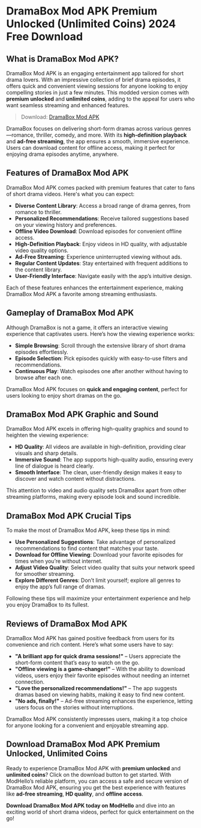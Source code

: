 # DramaBox Mod APK Premium Unlocked (Unlimited Coins) 2024 Free Download

## What is DramaBox Mod APK?

DramaBox Mod APK is an engaging entertainment app tailored for short drama lovers. With an impressive collection of brief drama episodes, it offers quick and convenient viewing sessions for anyone looking to enjoy compelling stories in just a few minutes. This modded version comes with **premium unlocked** and **unlimited coins**, adding to the appeal for users who want seamless streaming and enhanced features.

>Download: [DramaBox Mod APK](https://modhello.com/dramabox/)

DramaBox focuses on delivering short-form dramas across various genres—romance, thriller, comedy, and more. With its **high-definition playback** and **ad-free streaming**, the app ensures a smooth, immersive experience. Users can download content for offline access, making it perfect for enjoying drama episodes anytime, anywhere.

## Features of DramaBox Mod APK

DramaBox Mod APK comes packed with premium features that cater to fans of short drama videos. Here's what you can expect:

- **Diverse Content Library**: Access a broad range of drama genres, from romance to thriller.
- **Personalized Recommendations**: Receive tailored suggestions based on your viewing history and preferences.
- **Offline Video Download**: Download episodes for convenient offline access.
- **High-Definition Playback**: Enjoy videos in HD quality, with adjustable video quality options.
- **Ad-Free Streaming**: Experience uninterrupted viewing without ads.
- **Regular Content Updates**: Stay entertained with frequent additions to the content library.
- **User-Friendly Interface**: Navigate easily with the app’s intuitive design.

Each of these features enhances the entertainment experience, making DramaBox Mod APK a favorite among streaming enthusiasts.

## Gameplay of DramaBox Mod APK

Although DramaBox is not a game, it offers an interactive viewing experience that captivates users. Here’s how the viewing experience works:

- **Simple Browsing**: Scroll through the extensive library of short drama episodes effortlessly.
- **Episode Selection**: Pick episodes quickly with easy-to-use filters and recommendations.
- **Continuous Play**: Watch episodes one after another without having to browse after each one.

DramaBox Mod APK focuses on **quick and engaging content**, perfect for users looking to enjoy short dramas on the go.

## DramaBox Mod APK Graphic and Sound

DramaBox Mod APK excels in offering high-quality graphics and sound to heighten the viewing experience:

- **HD Quality**: All videos are available in high-definition, providing clear visuals and sharp details.
- **Immersive Sound**: The app supports high-quality audio, ensuring every line of dialogue is heard clearly.
- **Smooth Interface**: The clean, user-friendly design makes it easy to discover and watch content without distractions.

This attention to video and audio quality sets DramaBox apart from other streaming platforms, making every episode look and sound incredible.

## DramaBox Mod APK Crucial Tips

To make the most of DramaBox Mod APK, keep these tips in mind:

- **Use Personalized Suggestions**: Take advantage of personalized recommendations to find content that matches your taste.
- **Download for Offline Viewing**: Download your favorite episodes for times when you’re without internet.
- **Adjust Video Quality**: Select video quality that suits your network speed for smoother streaming.
- **Explore Different Genres**: Don’t limit yourself; explore all genres to enjoy the app’s full range of dramas.

Following these tips will maximize your entertainment experience and help you enjoy DramaBox to its fullest.

## Reviews of DramaBox Mod APK

DramaBox Mod APK has gained positive feedback from users for its convenience and rich content. Here’s what some users have to say:

- **"A brilliant app for quick drama sessions!"** – Users appreciate the short-form content that’s easy to watch on the go.
- **"Offline viewing is a game-changer!"** – With the ability to download videos, users enjoy their favorite episodes without needing an internet connection.
- **"Love the personalized recommendations!"** – The app suggests dramas based on viewing habits, making it easy to find new content.
- **"No ads, finally!"** – Ad-free streaming enhances the experience, letting users focus on the stories without interruptions.

DramaBox Mod APK consistently impresses users, making it a top choice for anyone looking for a convenient and enjoyable streaming app.

## Download DramaBox Mod APK Premium Unlocked, Unlimited Coins

Ready to experience DramaBox Mod APK with **premium unlocked** and **unlimited coins**? Click on the download button to get started. With ModHello’s reliable platform, you can access a safe and secure version of DramaBox Mod APK, ensuring you get the best experience with features like **ad-free streaming**, **HD quality**, and **offline access**.

**Download DramaBox Mod APK today on ModHello** and dive into an exciting world of short drama videos, perfect for quick entertainment on the go!
